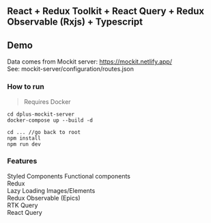 ## React + Redux Toolkit + React Query + Redux Observable (Rxjs) + Typescript

## Demo

Data comes from Mockit server: https://mockit.netlify.app/  
See: mockit-server/configuration/routes.json

### How to run

> Requires Docker

```console
cd dplus-mockit-server
docker-compose up --build -d

cd ... //go back to root
npm install
npm run dev
```

### Features

Styled Components
Functional components  
Redux  
Lazy Loading Images/Elements  
Redux Observable (Epics)  
RTK Query  
React Query
